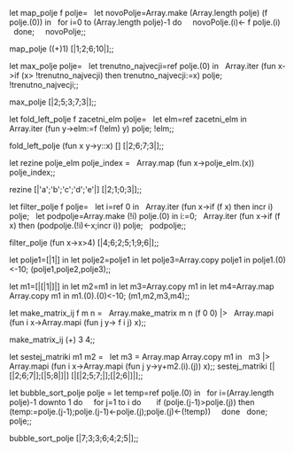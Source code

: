 let map_polje f polje=
  let novoPolje=Array.make (Array.length polje) (f polje.(0)) in
  for i=0 to (Array.length polje)-1 do
    novoPolje.(i)<- f polje.(i)
    done;
    novoPolje;;

map_polje ((+)1) [|1;2;6;10|];;

let max_polje polje=
  let trenutno_najvecji=ref polje.(0) in
  Array.iter (fun x->if (x> !trenutno_najvecji) then trenutno_najvecji:=x) polje;
  !trenutno_najvecji;;

max_polje [|2;5;3;7;3|];;

let fold_left_polje f zacetni_elm polje=
  let elm=ref zacetni_elm in
    Array.iter (fun y->elm:=f (!elm) y) polje; !elm;;

fold_left_polje (fun x y->y::x) [] [|2;6;7;3|];;

let rezine polje_elm polje_index =
  Array.map (fun x->polje_elm.(x)) polje_index;;

rezine [|'a';'b';'c';'d';'e'|] [|2;1;0;3|];;

let filter_polje f polje=
  let i=ref 0 in
  Array.iter (fun x->if (f x) then incr i) polje;
  let podpolje=Array.make (!i) polje.(0) in i:=0;
  Array.iter (fun x->if (f x) then (podpolje.(!i)<-x;incr i)) polje;
  podpolje;;

filter_polje (fun x->x>4) [|4;6;2;5;1;9;6|];;

let polje1=[|1|] in let polje2=polje1 in let polje3=Array.copy polje1 in polje1.(0)<-10; (polje1,polje2,polje3);;

let m1=[|[|1|]|] in let m2=m1 in let m3=Array.copy m1 in let m4=Array.map Array.copy m1 in m1.(0).(0)<-10; (m1,m2,m3,m4);;

let make_matrix_ij f m n =
  Array.make_matrix m n (f 0 0) |>
  Array.mapi (fun i x->Array.mapi (fun j y-> f i j) x);;

make_matrix_ij (+) 3 4;;

let sestej_matriki m1 m2 =
  let m3 = Array.map Array.copy m1 in
  m3 |> Array.mapi (fun i x->Array.mapi (fun j y->y+m2.(i).(j)) x);;
sestej_matriki [|[|2;6;7|];[|5;8|]|] [|[|2;5;7;|];[|2;6|]|];;

let bubble_sort_polje polje =
let temp=ref polje.(0) in
  for i=(Array.length polje)-1 downto 1 do
    for j=1 to i do
      if (polje.(j-1)>polje.(j)) then
      (temp:=polje.(j-1);polje.(j-1)<-polje.(j);polje.(j)<-(!temp))
    done
  done; polje;;

bubble_sort_polje [|7;3;3;6;4;2;5|];;